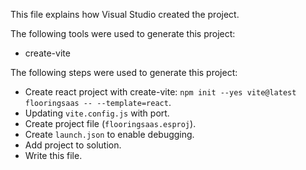 This file explains how Visual Studio created the project.

The following tools were used to generate this project:
- create-vite

The following steps were used to generate this project:
- Create react project with create-vite: `npm init --yes vite@latest flooringsaas -- --template=react`.
- Updating `vite.config.js` with port.
- Create project file (`flooringsaas.esproj`).
- Create `launch.json` to enable debugging.
- Add project to solution.
- Write this file.
